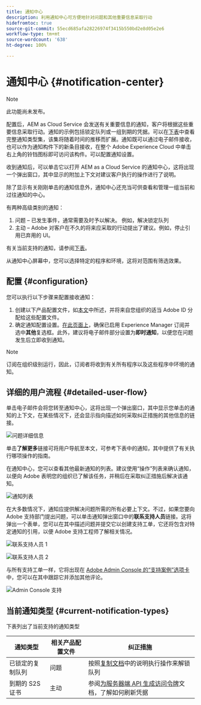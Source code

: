```yaml
---
title: 通知中心
description: 利用通知中心可方便地针对问题和其他重要信息采取行动
hidefromtoc: true
source-git-commit: 55ecd685afa28226974f3415b550bd2e8d05e2e6
workflow-type: tm+mt
source-wordcount: '638'
ht-degree: 100%

---
```



# 通知中心 {#notification-center}

>[!NOTE]
>此功能尚未发布。

配置后，AEM as Cloud Service 会发送有关重要信息的通知，客户将根据这些重要信息采取行动。通知的示例包括锁定队列或一组到期的凭据。可以在[下表](#current-notification-types)中查看完整通知类型集，该集将随着时间的推移而扩展。通知既可以通过电子邮件接收，也可以作为通知构件下的新条目接收，在整个 Adobe Experience Cloud 中单击右上角的铃铛图标即可访问该构件。可以配置通知设置。

收到通知后，可以单击它以打开 AEM as a Cloud Service 的通知中心，这将出现一个弹出窗口，其中显示的附加上下文对建议客户执行的操作进行了说明。

除了显示有关刚刚单击的通知信息外，通知中心还充当可供查看和管理一组当前和过往通知的中心。<!-- It can be accessed directly at the url TBD (Alexandru: I'm intentionally keeping it TBD for now so customers don't find it) -->

有两种高级类别的通知：

1. 问题 – 已发生事件，通常需要及时予以解决。 例如，解决锁定队列
1. 主动 – Adobe 对客户在不久的将来应采取的行动提出了建议。例如，停止引用已弃用的 UI。

有关当前支持的通知，请参阅[下表](#current-notification-types)。

从通知中心屏幕中，您可以选择特定的程序和环境，这将对范围有筛选效果。

## 配置 {#configuration}

您可以执行以下步骤来配置接收通知：

1. 创建以下产品配置文件，如[本文](/help/journey-onboarding/notification-profiles.md)中所述，并将来自您组织的适当 Adobe ID 分配给这些配置文件。
1. 确定通知配置设置。[在此页面上](https://experience.adobe.com/preferences/notification-section)，确保已启用 Experience Manager 订阅并选中&#x200B;**其他**&#x200B;复选框。此外，建议将电子邮件部分设置为&#x200B;**即时通知**，以便您在问题发生后立即收到通知。

>[!NOTE]
>订阅在组织级别运行，因此，订阅者将收到有关所有程序以及这些程序中环境的通知。

## 详细的用户流程 {#detailed-user-flow}

单击电子邮件会将您转至通知中心，这将出现一个弹出窗口，其中显示您单击的通知的上下文，在某些情况下，还会显示指向描述如何采取纠正措施的其他信息的链接。

![问题详细信息](/help/operations/assets/incident-details.png)

单击&#x200B;**了解更多**&#x200B;链接可将用户导航至本文，可参考下表中的通知，其中提供了有关执行哪项操作的指南。

在通知中心，您可以查看其他最新通知的列表。建议使用“操作”列表来确认通知，以便向 Adobe 表明您的组织已了解该任务，并稍后在采取纠正措施后解决该通知。

![通知列表](/help/operations/assets/notification-list.png)

在大多数情况下，通知应提供解决问题所需的所有必要上下文。不过，如果您要向 Adobe 支持部门提出问题，可以单击通知弹出窗口中的&#x200B;**联系支持人员**&#x200B;链接。这将弹出一个表单，您可以在其中描述问题并提交它以创建支持工单，它还将包含对特定通知的引用，以便 Adobe 支持工程师了解相关情况。

![联系支持人员 1](/help/operations/assets/contact-support1.png)

![联系支持人员 2](/help/operations/assets/contact-support2.png)

与所有支持工单一样，它将出现在 [Adobe Admin Console 的“支持案例”选项卡](https://helpx.adobe.com/enterprise/using/support-for-enterprise.html)中，您可以在其中跟踪它并添加其他评论。

![Admin Console 支持](/help/operations/assets/admin-console-support.png)

## 当前通知类型 {#current-notification-types}

下表列出了当前支持的通知类型

| 通知类型 | 相关产品配置文件 | 纠正措施 |
|---|---|---|
| 已锁定的复制队列 | 问题 | 按照[复制文档](/help/operations/replication.md#troubleshooting)中的说明执行操作来解锁队列 |
| 到期的 S2S 证书 | 主动 | 参阅[为服务器端 API 生成访问令牌](/help/implementing/developing/introduction/generating-access-tokens-for-server-side-apis.md#refresh-credentials)文档，了解如何刷新凭据 |
